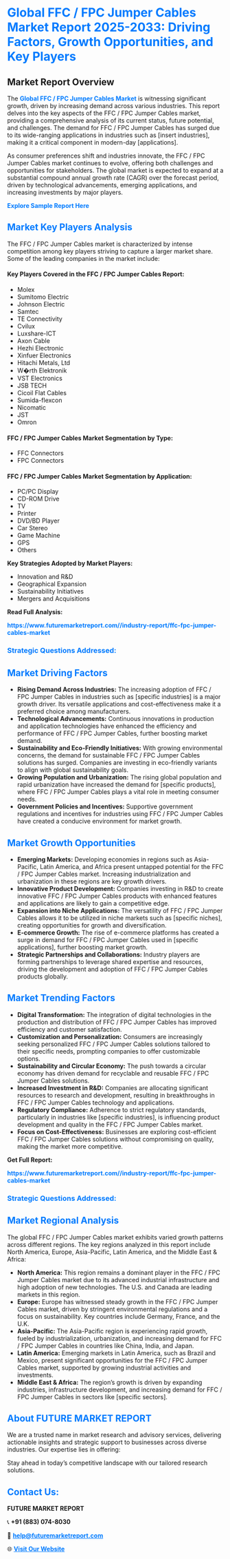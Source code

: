 <h1 style="color: #007BFF;">Global FFC / FPC Jumper Cables Market Report 2025-2033: Driving Factors, Growth Opportunities, and Key Players</h1>

<section id="overview">
<h2>Market Report Overview</h2>
<p>The <a href="https://www.futuremarketreport.com//industry-report/ffc-fpc-jumper-cables-market" style="color: #007BFF; text-decoration: none;"><strong>Global FFC / FPC Jumper Cables Market</strong></a> is witnessing significant growth, driven by increasing demand across various industries. This report delves into the key aspects of the FFC / FPC Jumper Cables market, providing a comprehensive analysis of its current status, future potential, and challenges. The demand for FFC / FPC Jumper Cables has surged due to its wide-ranging applications in industries such as [insert industries], making it a critical component in modern-day [applications].</p>
<p>As consumer preferences shift and industries innovate, the FFC / FPC Jumper Cables market continues to evolve, offering both challenges and opportunities for stakeholders. The global market is expected to expand at a substantial compound annual growth rate (CAGR) over the forecast period, driven by technological advancements, emerging applications, and increasing investments by major players.</p>
</section>

<section id="overview">
<p><a href="https://www.futuremarketreport.com//request-sample/reportId=60072" style="color: #007BFF; text-decoration: none;"><strong>Explore Sample Report Here</strong></a></p>
</section>

<section id="key-players">
<h2 style="color: #007BFF;">Market Key Players Analysis</h2>
<p>The FFC / FPC Jumper Cables market is characterized by intense competition among key players striving to capture a larger market share. Some of the leading companies in the market include:</p>
<h4>Key Players Covered in the FFC / FPC Jumper Cables Report:</h4>
<ul><li>Molex</li><li>Sumitomo Electric</li><li>Johnson Electric</li><li>Samtec</li><li>TE Connectivity</li><li>Cvilux</li><li>Luxshare-ICT</li><li>Axon Cable</li><li>Hezhi Electronic</li><li>Xinfuer Electronics</li><li>Hitachi Metals, Ltd</li><li>W�rth Elektronik</li><li>VST Electronics</li><li>JSB TECH</li><li>Cicoil Flat Cables</li><li>Sumida-flexcon</li><li>Nicomatic</li><li>JST</li><li>Omron</li></ul>
<h4>FFC / FPC Jumper Cables Market Segmentation by Type:</h4>
<ul><li>FFC Connectors</li><li>FPC Connectors</li></ul>

<h4>FFC / FPC Jumper Cables Market Segmentation by Application:</h4>
<ul><li>PC/PC Display</li><li>CD-ROM Drive</li><li>TV</li><li>Printer</li><li>DVD/BD Player</li><li>Car Stereo</li><li>Game Machine</li><li>GPS</li><li>Others</li></ul>
<p><strong>Key Strategies Adopted by Market Players:</strong></p>
<ul>
<li>Innovation and R&D</li>
<li>Geographical Expansion</li>
<li>Sustainability Initiatives</li>
<li>Mergers and Acquisitions</li>
</ul>
</section>

<section>
<p><strong>Read Full Analysis: </strong></p><a href="https://www.futuremarketreport.com//industry-report/ffc-fpc-jumper-cables-market" style="color: #007BFF; text-decoration: none;"><strong>https://www.futuremarketreport.com//industry-report/ffc-fpc-jumper-cables-market</strong></a>
<h3 style="color: #007BFF;">Strategic Questions Addressed:</h3>
</section>

<section id="driving-factors">
<h2 style="color: #007BFF;">Market Driving Factors</h2>
<ul>
<li><strong>Rising Demand Across Industries:</strong> The increasing adoption of FFC / FPC Jumper Cables in industries such as [specific industries] is a major growth driver. Its versatile applications and cost-effectiveness make it a preferred choice among manufacturers.</li>
<li><strong>Technological Advancements:</strong> Continuous innovations in production and application technologies have enhanced the efficiency and performance of FFC / FPC Jumper Cables, further boosting market demand.</li>
<li><strong>Sustainability and Eco-Friendly Initiatives:</strong> With growing environmental concerns, the demand for sustainable FFC / FPC Jumper Cables solutions has surged. Companies are investing in eco-friendly variants to align with global sustainability goals.</li>
<li><strong>Growing Population and Urbanization:</strong> The rising global population and rapid urbanization have increased the demand for [specific products], where FFC / FPC Jumper Cables plays a vital role in meeting consumer needs.</li>
<li><strong>Government Policies and Incentives:</strong> Supportive government regulations and incentives for industries using FFC / FPC Jumper Cables have created a conducive environment for market growth.</li>
</ul>
</section>

<section id="growth-opportunities">
<h2 style="color: #007BFF;">Market Growth Opportunities</h2>
<ul>
<li><strong>Emerging Markets:</strong> Developing economies in regions such as Asia-Pacific, Latin America, and Africa present untapped potential for the FFC / FPC Jumper Cables market. Increasing industrialization and urbanization in these regions are key growth drivers.</li>
<li><strong>Innovative Product Development:</strong> Companies investing in R&D to create innovative FFC / FPC Jumper Cables products with enhanced features and applications are likely to gain a competitive edge.</li>
<li><strong>Expansion into Niche Applications:</strong> The versatility of FFC / FPC Jumper Cables allows it to be utilized in niche markets such as [specific niches], creating opportunities for growth and diversification.</li>
<li><strong>E-commerce Growth:</strong> The rise of e-commerce platforms has created a surge in demand for FFC / FPC Jumper Cables used in [specific applications], further boosting market growth.</li>
<li><strong>Strategic Partnerships and Collaborations:</strong> Industry players are forming partnerships to leverage shared expertise and resources, driving the development and adoption of FFC / FPC Jumper Cables products globally.</li>
</ul>
</section>

<section id="trending-factors">
<h2 style="color: #007BFF;">Market Trending Factors</h2>
<ul>
<li><strong>Digital Transformation:</strong> The integration of digital technologies in the production and distribution of FFC / FPC Jumper Cables has improved efficiency and customer satisfaction.</li>
<li><strong>Customization and Personalization:</strong> Consumers are increasingly seeking personalized FFC / FPC Jumper Cables solutions tailored to their specific needs, prompting companies to offer customizable options.</li>
<li><strong>Sustainability and Circular Economy:</strong> The push towards a circular economy has driven demand for recyclable and reusable FFC / FPC Jumper Cables solutions.</li>
<li><strong>Increased Investment in R&D:</strong> Companies are allocating significant resources to research and development, resulting in breakthroughs in FFC / FPC Jumper Cables technology and applications.</li>
<li><strong>Regulatory Compliance:</strong> Adherence to strict regulatory standards, particularly in industries like [specific industries], is influencing product development and quality in the FFC / FPC Jumper Cables market.</li>
<li><strong>Focus on Cost-Effectiveness:</strong> Businesses are exploring cost-efficient FFC / FPC Jumper Cables solutions without compromising on quality, making the market more competitive.</li>
</ul>
</section>

<section>
<p><strong>Get Full Report: </strong></p><a href="https://www.futuremarketreport.com//industry-report/ffc-fpc-jumper-cables-market" style="color: #007BFF; text-decoration: none;"><strong>https://www.futuremarketreport.com//industry-report/ffc-fpc-jumper-cables-market</strong></a>
<h3 style="color: #007BFF;">Strategic Questions Addressed:</h3>
</section>


<section id="regional-analysis">
<h2 style="color: #007BFF;">Market Regional Analysis</h2>
<p>The global FFC / FPC Jumper Cables market exhibits varied growth patterns across different regions. The key regions analyzed in this report include North America, Europe, Asia-Pacific, Latin America, and the Middle East & Africa:</p>
<ul>
<li><strong>North America:</strong> This region remains a dominant player in the FFC / FPC Jumper Cables market due to its advanced industrial infrastructure and high adoption of new technologies. The U.S. and Canada are leading markets in this region.</li>
<li><strong>Europe:</strong> Europe has witnessed steady growth in the FFC / FPC Jumper Cables market, driven by stringent environmental regulations and a focus on sustainability. Key countries include Germany, France, and the U.K.</li>
<li><strong>Asia-Pacific:</strong> The Asia-Pacific region is experiencing rapid growth, fueled by industrialization, urbanization, and increasing demand for FFC / FPC Jumper Cables in countries like China, India, and Japan.</li>
<li><strong>Latin America:</strong> Emerging markets in Latin America, such as Brazil and Mexico, present significant opportunities for the FFC / FPC Jumper Cables market, supported by growing industrial activities and investments.</li>
<li><strong>Middle East & Africa:</strong> The region’s growth is driven by expanding industries, infrastructure development, and increasing demand for FFC / FPC Jumper Cables in sectors like [specific sectors].</li>
</ul>
</section>

<footer>
<h2 style="color: #007BFF;">About FUTURE MARKET REPORT</h2>
<p>We are a trusted name in market research and advisory services, delivering actionable insights and strategic support to businesses across diverse industries. Our expertise lies in offering:</p>

<p>Stay ahead in today’s competitive landscape with our tailored research solutions.</p>

<h2 style="color: #007BFF;">Contact Us:</h2>
<p><strong>FUTURE MARKET REPORT</strong></p>
<p>📞 <strong>+91 (883) 074-8030</strong></p>
<p>📧 <strong><a href="mailto:help@futuremarketreport.com" style="color: #007BFF;">help@futuremarketreport.com</a></strong></p>
<p>🌐 <strong><a href="https://www.futuremarketreport.com/" style="color: #007BFF;">Visit Our Website</a></strong></p>
</footer>